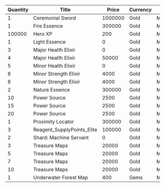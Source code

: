 | Quantity | Title | Price | Currency |  Dev Name |
| -------- | ----- | ----- | -------- |  -------- |
| 1 | Ceremonial Sword | 1000000 | Gold | Marketplace.L19.Page01.Misc.14 |
| 1 | Fire Essence | 300000 | Gold | Marketplace.L12.Page01.Reagent.02 |
| 100000 | Hero XP | 200 | Gold | Marketplace.L02.Page01.XP.01 |
| 1 | Light Essence | 0 | Gold | Marketplace.L01.Page1.VIP5.FreeBonus.15 |
| 3 | Major Health Elixir | 0 | Gold | Marketplace.L08.Page01.Free.22 |
| 4 | Major Health Elixir | 50000 | Gold | Marketplace.L09.Page01.MajorElixir.01 |
| 5 | Minor Health Elixir | 0 | Gold | Marketplace.L01.Page01.Free.01 |
| 8 | Minor Strength Elixir | 4000 | Gold | Marketplace.L04.Page01.MinorElixir.04 |
| 8 | Minor Strength Elixir | 4000 | Gold | Marketplace.L14.Page01.ElixirAll.05 |
| 2 | Nature Essence | 300000 | Gold | Marketplace.L17.Page01.Shard.09 |
| 10 | Power Source | 2500 | Gold | Marketplace.L05.Page01.PowerSource.01 |
| 15 | Power Source | 2500 | Gold | Marketplace.L10.Page01.PowerSource.04 |
| 20 | Power Source | 2500 | Gold | Marketplace.L15.Page01.PowerSource.07 |
| 1 | Proximity Locator | 300000 | Gold | Marketplace.L18.Page01.Hero.01 |
| 3 | Reagent_SupplyPoints_Elite | 100000 | Gold | Marketplace.L06.Page01.Token.06 |
| 2 | Shard: Machine Servant | 0 | Gold | Marketplace.L20.Page01.Free.81 |
| 3 | Treasure Maps | 20000 | Gold | Marketplace.L03.Page01.MapFragments.01 |
| 5 | Treasure Maps | 20000 | Gold | Marketplace.L07.Page01.MapFragments.04 |
| 7 | Treasure Maps | 20000 | Gold | Marketplace.L11.Page01.TreasureMap.01 |
| 10 | Treasure Maps | 20000 | Gold | Marketplace.L16.Page01.TreasureMap.04 |
| 1 | Underwater Forest Map | 400 | Gems | Marketplace.L13.Page01.MapsMisc.12 |
